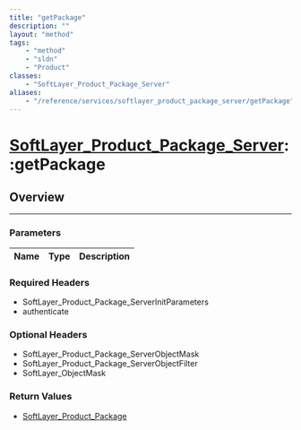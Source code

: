 ```yaml
---
title: "getPackage"
description: ""
layout: "method"
tags:
    - "method"
    - "sldn"
    - "Product"
classes:
    - "SoftLayer_Product_Package_Server"
aliases:
    - "/reference/services/softlayer_product_package_server/getPackage"
---
```

# [SoftLayer_Product_Package_Server](/reference/services/SoftLayer_Product_Package_Server)::getPackage




## Overview 


-----

### Parameters 
|Name | Type | Description |
| --- | --- | --- |


### Required Headers
* SoftLayer_Product_Package_ServerInitParameters
* authenticate


### Optional Headers
* SoftLayer_Product_Package_ServerObjectMask
* SoftLayer_Product_Package_ServerObjectFilter
* SoftLayer_ObjectMask

### Return Values
* <a href='/reference/datatypes/SoftLayer_Product_Package'>SoftLayer_Product_Package </a>




